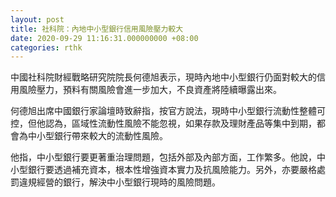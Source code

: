 ```yaml
---
layout: post
title: 社科院：內地中小型銀行信用風險壓力較大
date: 2020-09-29 11:16:31.000000000 +08:00
categories: rthk
---
```


中國社科院財經戰略研究院院長何德旭表示，現時內地中小型銀行仍面對較大的信用風險壓力，預料有關風險會進一步加大，不良資產將陸續曝露出來。

何德旭出席中國銀行家論壇時致辭指，按官方說法，現時中小型銀行流動性整體可控，但他認為，區域性流動性風險不能忽視，如果存款及理財產品等集中到期，都會為中小型銀行帶來較大的流動性風險。

他指，中小型銀行要更著重治理問題，包括外部及內部方面，工作繁多。他說，中小型銀行要透過補充資本，根本性增強資本實力及抗風險能力。另外，亦要嚴格處罰違規經營的銀行，解決中小型銀行現時的風險問題。
